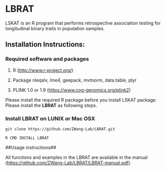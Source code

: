 # LBRAT

LSKAT is an R program that performs retrospective association testing for longitudinal binary traits in population samples. 


## Installation Instructions:

### Required software and packages
    
1. R (http://www.r-project.org/)
    
2. Package nleqslv, lme4, geepack, mvtnorm, data.table, plyr
    
3. PLINK 1.0 or 1.9 (https://www.cog-genomics.org/plink2)

Please install the required R package before you install LSKAT package. Please install the **LBRAT** as following steps.

 
### Install LBRAT on LUNIX or Mac OSX

```
git clone https://github.com/ZWang-Lab/LBRAT.git

R CMD INSTALL LBRAT

```

##Usage instructions##

All functions and examples in the LBRAT are available in the manual (https://github.com/ZWang-Lab/LBRAT/LBRAT-manual.pdf).
